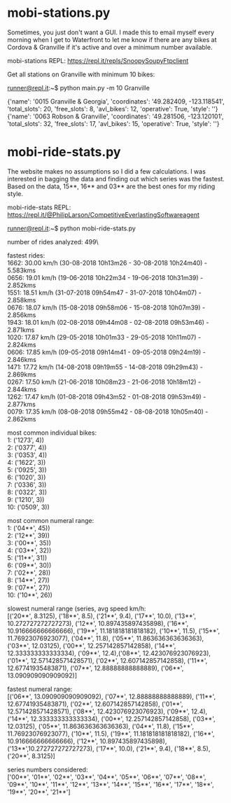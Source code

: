 # mobi-stations.py
Sometimes, you just don't want a GUI. I made this to email myself every morning when I get to Waterfront to let me know if there are any bikes at Cordova & Granville if it's active and over a minimum number available.

mobi-stations REPL: https://repl.it/repls/SnoopySoupyFtpclient

Get all stations on Granville with minimum 10 bikes:

runner@repl.it:~$ python main.py -m 10 Granville

{'name': '0015 Granville & Georgia', 'coordinates': '49.282409, -123.118541', 'total_slots': 20, 'free_slots': 8, 'avl_bikes': 12, 'operative': True, 'style': ''}\
{'name': '0063 Robson & Granville', 'coordinates': '49.281506,  -123.120101', 'total_slots': 32, 'free_slots': 17, 'avl_bikes': 15, 'operative': True, 'style': ''}

# mobi-ride-stats.py
The website makes no assumptions so I did a few calculations. I was interested in bagging the data and finding out which series was the fastest. Based on the data, 15**, 16** and 03** are the best ones for my riding style.

mobi-ride-stats REPL: https://repl.it/@PhilipLarson/CompetitiveEverlastingSoftwareagent

runner@repl.it:~$ python mobi-ride-stats.py

number of rides analyzed: 499\

fastest rides:\
1662: 30.00 km/h   (30-08-2018 10h13m26 - 30-08-2018 10h24m40) - 5.583kms\
0656: 19.01 km/h   (19-06-2018 10h22m34 - 19-06-2018 10h31m39) - 2.852kms\
1551: 18.51 km/h   (31-07-2018 09h54m47 - 31-07-2018 10h04m07) - 2.858kms\
0676: 18.07 km/h   (15-08-2018 09h58m06 - 15-08-2018 10h07m39) - 2.856kms\
1943: 18.01 km/h   (02-08-2018 09h44m08 - 02-08-2018 09h53m46) - 2.871kms\
1020: 17.87 km/h   (29-05-2018 10h01m33 - 29-05-2018 10h11m07) - 2.824kms\
0606: 17.85 km/h   (09-05-2018 09h14m41 - 09-05-2018 09h24m19) - 2.846kms\
1471: 17.72 km/h   (14-08-2018 09h19m55 - 14-08-2018 09h29m43) - 2.869kms\
0267: 17.50 km/h   (21-06-2018 10h08m23 - 21-06-2018 10h18m12) - 2.844kms\
1262: 17.47 km/h   (01-08-2018 09h43m52 - 01-08-2018 09h53m49) - 2.877kms\
0079: 17.35 km/h   (08-08-2018 09h55m42 - 08-08-2018 10h05m40) - 2.862kms

most common individual bikes:\
1: ('1273', 4))\
2: ('0377', 4))\
3: ('0353', 4))\
4: ('1622', 3))\
5: ('0925', 3))\
6: ('1020', 3))\
7: ('0336', 3))\
8: ('0322', 3))\
9: ('1210', 3))\
10: ('0509', 3))

most common numeral range:\
1: ('04**', 45))\
2: ('12**', 39))\
3: ('00**', 35))\
4: ('03**', 32))\
5: ('11**', 31))\
6: ('09**', 30))\
7: ('02**', 28))\
8: ('14**', 27))\
9: ('07**', 27))\
10: ('10**', 26))

slowest numeral range (series, avg speed km/h:\
[('20**', 8.3125), ('18**', 8.5), ('21**', 9.4), ('17**', 10.0), ('13**', 10.272727272727273), ('12**', 10.897435897435898), ('16**', 10.916666666666666), ('19**', 11.181818181818182), ('10**', 11.5), ('15**', 11.76923076923077), ('04**', 11.8), ('05**', 11.863636363636363), ('03**', 12.03125), ('00**', 12.257142857142858), ('14**', 12.333333333333334), ('09**', 12.4),('08**', 12.423076923076923), ('01**', 12.571428571428571), ('02**', 12.607142857142858), ('11**', 12.67741935483871), ('07**', 12.88888888888889), ('06**', 13.090909090909092)]

fastest numeral range:\
[('06**', 13.090909090909092), ('07**', 12.88888888888889), ('11**', 12.67741935483871), ('02**', 12.607142857142858), ('01**', 12.571428571428571), ('08**', 12.423076923076923), ('09**', 12.4), ('14**', 12.333333333333334), ('00**', 12.257142857142858), ('03**', 12.03125), ('05**', 11.863636363636363), ('04**', 11.8), ('15**', 11.76923076923077), ('10**', 11.5), ('19**', 11.181818181818182), ('16**', 10.916666666666666), ('12**', 10.897435897435898), ('13**',10.272727272727273), ('17**', 10.0), ('21**', 9.4), ('18**', 8.5), ('20**', 8.3125)]

series numbers considered:\
['00**', '01**', '02**', '03**', '04**', '05**', '06**', '07**', '08**', '09**', '10**', '11**', '12**', '13**', '14**', '15**', '16**', '17**', '18**', '19**', '20**', '21**']
